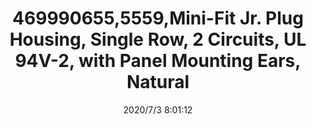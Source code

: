 ﻿---
layout: post 
title: 469990655,5559,Mini-Fit Jr. Plug Housing, Single Row, 2 Circuits, UL 94V-2, with Panel Mounting Ears, Natural
tags: 
categories: housing-terminal
overview: Mini-Fit Jr. Plug Housing, Single Row, 2 Circuits, UL 94V-2, with Panel Mounting Ears, Natural
series: 5557
part_number: 469990655
thumb_img: static/202007/419-thumb-20200703160159.jpg
small_img: static/202007/419-20200703160159.jpg
date: 2020/7/3 8:01:12
---




